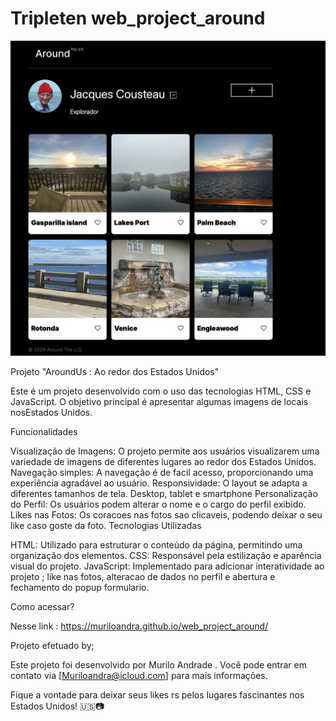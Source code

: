 # Tripleten web_project_around

![Previa da pagina](./images/quickview.jpg)

Projeto "AroundUs : Ao redor dos Estados Unidos"

Este é um projeto desenvolvido com o uso das tecnologias HTML, CSS e JavaScript. O objetivo principal é apresentar algumas imagens de locais nosEstados Unidos.

Funcionalidades

Visualização de Imagens: O projeto permite aos usuários visualizarem uma variedade de imagens de diferentes lugares ao redor dos Estados Unidos.
Navegação simples: A navegação é de facil acesso, proporcionando uma experiência agradável ao usuário.
Responsividade: O layout se adapta a diferentes tamanhos de tela. Desktop, tablet e smartphone
Personalização do Perfil: Os usuários podem alterar o nome e o cargo do perfil exibido.
Likes nas Fotos: Os coracoes nas fotos sao clicaveis, podendo deixar o seu like caso goste da foto.
Tecnologias Utilizadas

HTML: Utilizado para estruturar o conteúdo da página, permitindo uma organização dos elementos.
CSS: Responsável pela estilização e aparência visual do projeto.
JavaScript: Implementado para adicionar interatividade ao projeto ; like nas fotos, alteracao de dados no perfil e abertura e fechamento do popup formulario.

Como acessar?

Nesse link : https://muriloandra.github.io/web_project_around/

Projeto efetuado by;

Este projeto foi desenvolvido por Murilo Andrade . Você pode entrar em contato via [Muriloandra@icloud.com] para mais informações.

Fique a vontade para deixar seus likes rs pelos lugares fascinantes nos Estados Unidos! 🇺🇸📷
